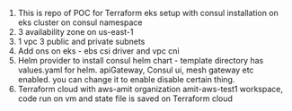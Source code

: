 1. This is repo of POC for Terraform eks setup with consul installation on eks cluster on consul namespace
2. 3 availability zone on us-east-1
3. 1 vpc 3 public and private subnets
4. Add ons on eks - ebs csi driver and vpc cni
5. Helm provider to install consul helm chart - template directory has values.yaml for helm. apiGateway, Consul ui, mesh gateway etc enabled. you can change it to enable disable certain thing.
6. Terraform cloud with aws-amit organization amit-aws-test1 workspace, code run on vm and state file is saved on Terraform cloud

